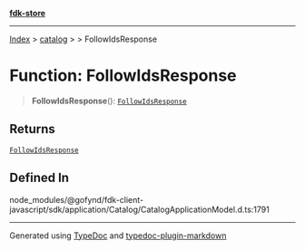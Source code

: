 [**fdk-store**](../../../README.md)
***

[Index](../../../API.md) > [catalog](../../README.md) > [<internal>](../README.md) > FollowIdsResponse

# Function: FollowIdsResponse

> **FollowIdsResponse**(): [`FollowIdsResponse`](../type-aliases/type-alias.FollowIdsResponse.md)

## Returns

[`FollowIdsResponse`](../type-aliases/type-alias.FollowIdsResponse.md)

## Defined In

node\_modules/@gofynd/fdk-client-javascript/sdk/application/Catalog/CatalogApplicationModel.d.ts:1791

***
Generated using [TypeDoc](https://typedoc.org/) and [typedoc-plugin-markdown](https://www.npmjs.com/package/typedoc-plugin-markdown)
